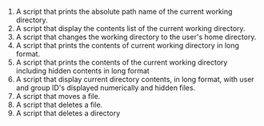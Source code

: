 1. A script that prints the absolute path name of the current working directory.
2. A script that display the contents list of the current working directory.
3. A script that changes the working directory to the user's home directory.
4. A script that prints the contents of current working directory in long format.
5. A script that prints the contents of the current working directory including hidden contents in long format
6. A script that display current directory contents, in long format, with user and group ID's displayed numerically and hidden files.
7. A script that moves a file. 
8. A script that deletes a file.
9. A script that deletes a directory 
